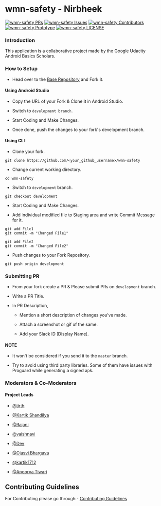 # wmn-safety - Nirbheek

[![wmn-safety PRs](https://img.shields.io/github/issues-pr/UdacityAndroidBasicsScholarship/wmn-safety.svg?style=for-the-badge)](https://github.com/UdacityAndroidBasicsScholarship/wmn-safety/pulls) [![wmn-safety Issues](https://img.shields.io/github/issues/UdacityAndroidBasicsScholarship/wmn-safety.svg?style=for-the-badge)](https://github.com/UdacityAndroidBasicsScholarship/wmn-safety/issues) [![wmn-safety Contributors](https://img.shields.io/github/contributors/UdacityAndroidBasicsScholarship/wmn-safety.svg?colorB=f06292&style=for-the-badge)](https://github.com/UdacityAndroidBasicsScholarship/wmn-safety/graphs/contributors) [![wmn-safety Prototype](https://img.shields.io/badge/Prototype-Made%20with%20Proto.io-bl.svg?colorB=0083AA&longCache=true&style=for-the-badge)](https://udacityandroidbasicsscholarship.github.io/wmn-safety/docs/frame.html) [![wmn-safety LICENSE](https://img.shields.io/badge/License-MIT-yellow.svg?style=for-the-badge&colorB=ba68c8)](https://github.com/UdacityAndroidBasicsScholarship/wmn-safety/blob/master/LICENSE)

### Introduction

This application is a collaborative project made by the Google Udacity Android Basics Scholars.

### How to Setup

- Head over to the [Base Repository](https://github.com/UdacityAndroidBasicsScholarship/wmn-safety/) and Fork it.


#### Using Android Studio

- Copy the URL of your Fork & Clone it in Android Studio.

- Switch to `development branch`.

- Start Coding and Make Changes.

- Once done, push the changes to your fork's development branch.


#### Using CLI

- Clone your fork.
```
git clone https://github.com/<your_github_username>/wmn-safety
```

- Change current working directory.
```
cd wmn-safety
```

- Switch to `development` branch.
```
git checkout development
```

- Start Coding and Make Changes.

- Add individual modified file to Staging area and write Commit Message for it.
```
git add File1
git commit -m "Changed File1"

git add File2
git commit -m "Changed File2"
```

- Push changes to your Fork Repository.
```
git push origin development
```

### Submitting PR

- From your fork create a PR & Please submit PRs on `development` branch.

- Write a PR Title.

- In PR Description,
	
	- Mention a short description of changes you've made.
	
	- Attach a screenshot or gif of the same.

	- Add your Slack ID (Display Name).

#### NOTE
	
- It won't be considered if you send it to the `master` branch.
	
- Try to avoid using third party libraries. Some of them have issues with Proguard while generating a signed apk.

### Moderators & Co-Moderators

#### Project Leads

- [@tirth](https://github.com/piedcipher)

- [@Kartik Shandilya](https://github.com/kkdroidgit)

- [@Rajani](https://github.com/Rajanimp)

- [@vaishnavi](https://github.com/vaishnavi-janardhan)

- [@Dev](https://github.com/RitikKhare)

- [@Ojasvi Bhargava](https://github.com/OjasviBhargava)

- [@kartik1712](https://github.com/kartikohri1712/)

- [@Apoorva Tiwari](https://github.com/ApoorvaTiwari)



## Contributing Guidelines

For Contributing please go through - [Contributing Guidelines](https://github.com/UdacityAndroidBasicsScholarship/wmn-safety/blob/development/CONTRIBUTING.md)
